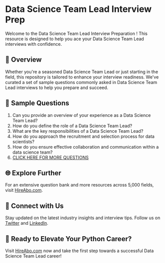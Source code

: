# Data Science Team Lead Interview Prep

Welcome to the Data Science Team Lead Interview Preparation ! This resource is designed to help you ace your Data Science Team Lead interviews with confidence.

## 🚀 Overview

Whether you're a seasoned Data Science Team Lead or just starting in the field, this repository is tailored to enhance your interview readiness. We've curated a set of sample questions commonly asked in Data Science Team Lead interviews to help you prepare and succeed.

## 📝 Sample Questions

1. Can you provide an overview of your experience as a Data Science Team Lead?
2. How do you define the role of a Data Science Team Lead?
3. What are the key responsibilities of a Data Science Team Lead?
4. How do you approach the recruitment and selection process for data scientists?
5. How do you ensure effective collaboration and communication within a data science team?
6. [CLICK HERE FOR MORE QUESTIONS](https://hireabo.com/job/0_3_36/Data%20Science%20Team%20Lead)

## 🌐 Explore Further

For an extensive question bank and more resources across 5,000 fields, visit [HireAbo.com](https://www.hireabo.com).

## 📱 Connect with Us

Stay updated on the latest industry insights and interview tips. Follow us on [Twitter](https://twitter.com/hireabo) and [LinkedIn](https://www.linkedin.com/in/hire-abo-3609972a8/).

## 🚀 Ready to Elevate Your Python Career?

Visit [HireAbo.com](https://www.hireabo.com) now and take the first step towards a successful Data Science Team Lead career!